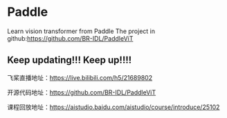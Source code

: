 # Paddle
 Learn vision transformer from Paddle
 The project in github:https://github.com/BR-IDL/PaddleViT  
 
 
 ## Keep updating!!!  Keep up!!!!
 
飞桨直播地址：https://live.bilibili.com/h5/21689802

开源代码地址：https://github.com/BR-IDL/PaddleViT

课程回放地址：https://aistudio.baidu.com/aistudio/course/introduce/25102
